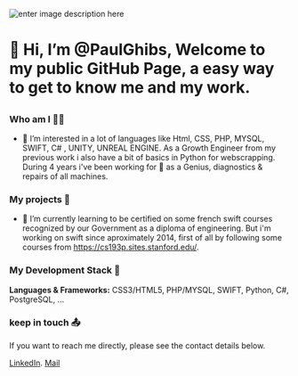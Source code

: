 ![enter image description here](https://user-images.githubusercontent.com/7050604/120929296-ce40d600-c6e8-11eb-9fb8-a740a643e54d.png)
 
# 👋 Hi, I’m @PaulGhibs, Welcome to my public GitHub Page, a easy way to get to know me and my work.

##
### Who am I 👨‍💻 
- 👀 I’m interested in a lot of languages like Html, CSS, PHP, MYSQL, SWIFT, C# , UNITY, UNREAL ENGINE.
As a Growth Engineer from my previous work i also have a bit of basics in Python for webscrapping. 
During 4 years i've been working for  as a Genius, diagnostics & repairs of all machines.


### My projects 🚀
- 🌱 I’m currently learning to be certified on some french swift courses recognized by our Government as a diploma of engineering. 
But i'm working on swift since aproximately 2014, first of all by following some courses from https://cs193p.sites.stanford.edu/.

###   My Development Stack 🧳
**Languages & Frameworks:** CSS3/HTML5, PHP/MYSQL, SWIFT, Python, C#, PostgreSQL,  ...


###  keep in touch 📤

If you want to reach me directly, please see the contact details below.
		
 [LinkedIn](https://www.linkedin.com/in/paul-ghibeaux-8a00a776/).
 [Mail](paul.ghib@gmail.com)

